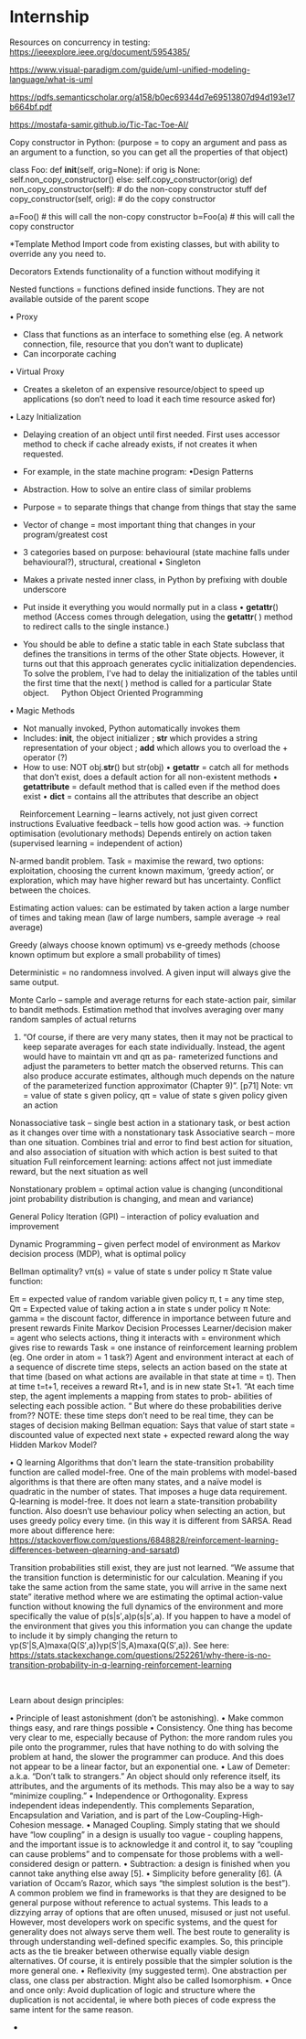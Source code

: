 # Internship

Resources on concurrency in testing:
https://ieeexplore.ieee.org/document/5954385/

https://www.visual-paradigm.com/guide/uml-unified-modeling-language/what-is-uml

https://pdfs.semanticscholar.org/a158/b0ec69344d7e69513807d94d193e17b664bf.pdf

https://mostafa-samir.github.io/Tic-Tac-Toe-AI/

Copy constructor in Python:
(purpose = to copy an argument and pass as an argument to a function, so you can get all the properties of that object)

class Foo:
    def __init__(self, orig=None):
        if orig is None:
            self.non_copy_constructor()
        else:
            self.copy_constructor(orig)
    def non_copy_constructor(self):
        # do the non-copy constructor stuff
    def copy_constructor(self, orig):
        # do the copy constructor

a=Foo()  # this will call the non-copy constructor
b=Foo(a) # this will call the copy constructor


*Template Method
Import code from existing classes, but with ability to
override any you need to.

Decorators
Extends functionality of a function without modifying it

Nested functions = functions defined inside
functions. They are not available outside of the parent scope

• Proxy
-	Class that functions as an interface to something else (eg. A network connection, file, resource that you don’t want to duplicate) 
-	Can incorporate caching

• Virtual Proxy
-	Creates a skeleton of an expensive resource/object to speed up applications (so don’t need to load it each time resource asked for)

• Lazy Initialization
-	Delaying creation of an object until first needed. First uses accessor method to check if cache already exists, if not creates it when requested.
-	For example, in the state machine program: 
•Design Patterns
-	Abstraction. How to solve an entire class of similar problems
-	Purpose = to separate things that change from things that stay the same
-	Vector of change = most important thing that changes in your program/greatest cost
-	3 categories based on purpose: behavioural (state machine falls under behavioural?), structural, creational
• Singleton
-	Makes a private nested inner class, in Python by prefixing with double underscore
-	Put inside it everything you would normally put in a class
• __getattr__() method
(Access comes through delegation, using the __getattr__( ) method to redirect calls to the single instance.)

-	You should be able to define a static table in each State subclass that defines the transitions in terms of the other State objects. However, it turns out that this approach generates cyclic initialization dependencies. To solve the problem, I’ve had to delay the initialization of the tables until the first time that the next( ) method is called for a particular State object.
 
Python Object Oriented Programming

• Magic Methods
-	Not manually invoked, Python automatically invokes them
-	Includes: __init__, the object initializer ; __str__ which provides a string representation of your object ; __add__ which allows you to overload the + operator (?)
-	How to use: NOT obj.__str__() but str(obj)
• __getattr__ = catch all for methods that don’t exist, does a default action for all non-existent methods
• __getattribute__ = default method that is called even if the method does exist
• __dict__ = contains all the attributes that describe an object

 
Reinforcement Learning – learns actively, not just given correct instructions
Evaluative feedback – tells how good action was. -> function optimisation (evolutionary methods) Depends entirely on action taken (supervised learning = independent of action)

N-armed bandit problem. Task = maximise the reward, two options: exploitation, choosing the current known maximum, ‘greedy action’, or exploration, which may have higher reward but has uncertainty. Conflict between the choices.

Estimating action values: can be estimated by taken action a large number of times and taking mean (law of large numbers, sample average -> real average)

Greedy (always choose known optimum) vs e-greedy methods (choose known optimum but explore a small probability of times)

Deterministic = no randomness involved. A given input will always give the same output.

Monte Carlo – sample and average returns for each state-action pair, similar to bandit methods. Estimation method that involves averaging over many random samples of actual returns

1.	“Of course, if there are very many states, then it may not be practical to keep separate averages for each state individually. Instead, the agent would have to maintain vπ and qπ as pa- rameterized functions and adjust the parameters to better match the observed returns. This can also produce accurate estimates, although much depends on the nature of the parameterized function approximator (Chapter 9)”. [p71]
Note: vπ = value of state s given policy, qπ = value of state s given policy given an action


Nonassociative task – single best action in a stationary task, or best action as it changes over time with a nonstationary task
Associative search – more than one situation. Combines trial and error to find best action for situation, and also association of situation with which action is best suited to that situation
Full reinforcement learning: actions affect not just immediate reward, but the next situation as well

Nonstationary problem = optimal action value is changing (unconditional joint probability distribution is changing, and mean and variance)

General Policy Iteration (GPI) – interaction of policy evaluation and improvement

Dynamic Programming – given perfect model of environment as Markov decision process (MDP), what is optimal policy

Bellman optimality?
vπ(s)  = value of state s under policy π 
State value function:
 
Eπ = expected value of random variable given policy π, t = any time step, 
Qπ = Expected value of taking action a in state s under policy π
Note: gamma = the discount factor, difference in importance between future and present rewards
Finite Markov Decision Processes
Learner/decision maker = agent who selects actions, thing it interacts with = environment which gives rise to rewards
Task = one instance of reinforcement learning problem (eg. One order in atom = 1 task?)
Agent and environment interact at each of a sequence of discrete time steps, selects an action based on the state at that time (based on what actions are available in that state at time = t). Then at time t=t+1, receives a reward Rt+1, and is in new state St+1.
 “At each time step, the agent implements a mapping from states to prob- abilities of selecting each possible action. “  But where do these probabilities derive from??
NOTE: these time steps don’t need to be real time, they can be stages of decision making
Bellman equation: Says that value of start state = discounted value of expected next state + expected reward along the way
Hidden Markov Model?

• Q learning
Algorithms that don't learn the state-transition probability function are called model-free. One of the main problems with model-based algorithms is that there are often many states, and a naïve model is quadratic in the number of states. That imposes a huge data requirement.
Q-learning is model-free. It does not learn a state-transition probability function.
Also doesn’t use behaviour policy when selecting an action, but uses greedy policy every time. (in this way it is different from SARSA. Read more about difference here: https://stackoverflow.com/questions/6848828/reinforcement-learning-differences-between-qlearning-and-sarsatd)
 
 
Transition probabilities still exist, they are just not learned. “We assume that the transition function is deterministic for our calculation. Meaning if you take the same action from the same state, you will arrive in the same next state”
 iterative method where we are estimating the optimal action-value function without knowing the full dynamics of the environment and more specifically the value of p(s|s′,a)p(s|s′,a). If you happen to have a model of the environment that gives you this information you can change the update to include it by simply changing the return to γp(S′|S,A)maxa(Q(S′,a))γp(S′|S,A)maxa(Q(S′,a)).
See here: https://stats.stackexchange.com/questions/252261/why-there-is-no-transition-probability-in-q-learning-reinforcement-learning

 

Learn about design principles:

•	Principle of least astonishment (don’t be astonishing).
•	Make common things easy, and rare things possible
•	Consistency. One thing has become very clear to me, especially because of Python: the more random rules you pile onto the programmer, rules that have nothing to do with solving the problem at hand, the slower the programmer can produce. And this does not appear to be a linear factor, but an exponential one.
•	Law of Demeter: a.k.a. “Don’t talk to strangers.” An object should only reference itself, its attributes, and the arguments of its methods. This may also be a way to say “minimize coupling.”
•	Independence or Orthogonality. Express independent ideas independently. This complements Separation, Encapsulation and Variation, and is part of the Low-Coupling-High-Cohesion message.
•	Managed Coupling. Simply stating that we should have “low coupling” in a design is usually too vague - coupling happens, and the important issue is to acknowledge it and control it, to say “coupling can cause problems” and to compensate for those problems with a well-considered design or pattern.
•	Subtraction: a design is finished when you cannot take anything else away [5].
•	Simplicity before generality [6]. (A variation of Occam’s Razor, which says “the simplest solution is the best”). A common problem we find in frameworks is that they are designed to be general purpose without reference to actual systems. This leads to a dizzying array of options that are often unused, misused or just not useful. However, most developers work on specific systems, and the quest for generality does not always serve them well. The best route to generality is through understanding well-defined specific examples. So, this principle acts as the tie breaker between otherwise equally viable design alternatives. Of course, it is entirely possible that the simpler solution is the more general one.
•	Reflexivity (my suggested term). One abstraction per class, one class per abstraction. Might also be called Isomorphism.
•	Once and once only: Avoid duplication of logic and structure where the duplication is not accidental, ie where both pieces of code express the same intent for the same reason.

-	






